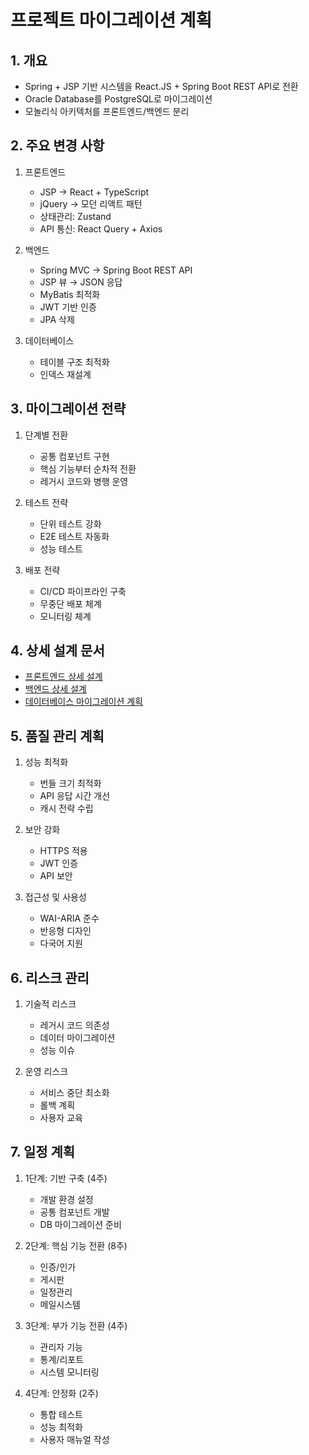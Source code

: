 # 프로젝트 마이그레이션 계획

## 1. 개요
- Spring + JSP 기반 시스템을 React.JS + Spring Boot REST API로 전환
- Oracle Database를 PostgreSQL로 마이그레이션
- 모놀리식 아키텍처를 프론트엔드/백엔드 분리

## 2. 주요 변경 사항
1. 프론트엔드
   - JSP → React + TypeScript
   - jQuery → 모던 리액트 패턴
   - 상태관리: Zustand
   - API 통신: React Query + Axios

2. 백엔드
   - Spring MVC → Spring Boot REST API
   - JSP 뷰 → JSON 응답
   - MyBatis 최적화
   - JWT 기반 인증
   - JPA 삭제

3. 데이터베이스
   - 테이블 구조 최적화
   - 인덱스 재설계

## 3. 마이그레이션 전략
1. 단계별 전환
   - 공통 컴포넌트 구현
   - 핵심 기능부터 순차적 전환
   - 레거시 코드와 병행 운영

2. 테스트 전략
   - 단위 테스트 강화
   - E2E 테스트 자동화
   - 성능 테스트

3. 배포 전략
   - CI/CD 파이프라인 구축
   - 무중단 배포 체계
   - 모니터링 체계

## 4. 상세 설계 문서
- [프론트엔드 상세 설계](front.md)
- [백엔드 상세 설계](backend.md)
- [데이터베이스 마이그레이션 계획](database.md)

## 5. 품질 관리 계획
1. 성능 최적화
   - 번들 크기 최적화
   - API 응답 시간 개선
   - 캐시 전략 수립

2. 보안 강화
   - HTTPS 적용
   - JWT 인증
   - API 보안

3. 접근성 및 사용성
   - WAI-ARIA 준수
   - 반응형 디자인
   - 다국어 지원

## 6. 리스크 관리
1. 기술적 리스크
   - 레거시 코드 의존성
   - 데이터 마이그레이션
   - 성능 이슈

2. 운영 리스크
   - 서비스 중단 최소화
   - 롤백 계획
   - 사용자 교육

## 7. 일정 계획
1. 1단계: 기반 구축 (4주)
   - 개발 환경 설정
   - 공통 컴포넌트 개발
   - DB 마이그레이션 준비

2. 2단계: 핵심 기능 전환 (8주)
   - 인증/인가
   - 게시판
   - 일정관리
   - 메일시스템

3. 3단계: 부가 기능 전환 (4주)
   - 관리자 기능
   - 통계/리포트
   - 시스템 모니터링

4. 4단계: 안정화 (2주)
   - 통합 테스트
   - 성능 최적화
   - 사용자 매뉴얼 작성